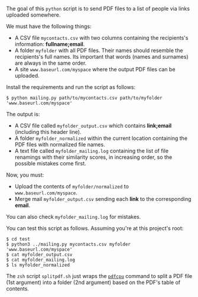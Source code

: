 The goal of this `python` script is to send PDF files to a list of people via links uploaded somewhere.

We must have the following things:

- A CSV file `mycontacts.csv` with two columns containing the recipients's information: **fullname;email**.
- A folder `myfolder` with all PDF files. Their names should resemble the recipients's full names. Its important that words (names and surnames) are always in the same order.
- A site `www.baseurl.com/myspace` where the output PDF files can be uploaded.

Install the requirements and run the script as follows:

```
$ python mailing.py path/to/mycontacts.csv path/to/myfolder 'www.baseurl.com/myspace'
```

The output is: 

- A CSV file called `myfolder_output.csv` which contains **link;email** (including this header line).
- A folder `myfolder_normalized` within the current location containing the PDF files with normalized file names.
- A text file called `myfolder_mailing.log` containing the list of file renamings with their similarity scores, in increasing order, so the possible mistakes come first.

Now, you must:

- Upload the contents of `myfolder/normalized` to `www.baseurl.com/myspace`.
- Merge mail `myfolder_output.csv` sending each **link** to the corresponding **email**.

You can also check `myfolder_mailing.log` for mistakes.

You can test this script as follows. Assuming you're at this project's root:

```
$ cd test
$ python3 ../mailing.py mycontacts.csv myfolder 'www.baseurl.com/myspace'
$ cat myfolder_output.csv
$ cat myfolder_mailing.log
$ ls myfolder_normalized
```

The `zsh` script `splitpdf.sh` just wraps the [`pdfcpu`](https://github.com/pdfcpu/pdfcpu) command to split a PDF file (1st argument) into a folder (2nd argument) based on the PDF's table of contents.
